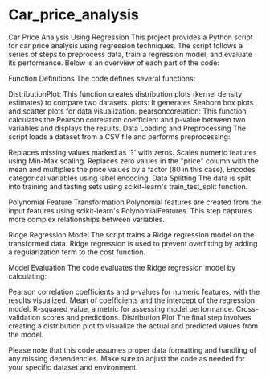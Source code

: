 # Car_price_analysis
Car Price Analysis Using Regression
This project provides a Python script for car price analysis using regression techniques. The script follows a series of steps to preprocess data, train a regression model, and evaluate its performance. Below is an overview of each part of the code:

Function Definitions
The code defines several functions:

DistributionPlot: This function creates distribution plots (kernel density estimates) to compare two datasets.
plots: It generates Seaborn box plots and scatter plots for data visualization.
pearsoncorelation: This function calculates the Pearson correlation coefficient and p-value between two variables and displays the results.
Data Loading and Preprocessing
The script loads a dataset from a CSV file and performs preprocessing:

Replaces missing values marked as '?' with zeros.
Scales numeric features using Min-Max scaling.
Replaces zero values in the "price" column with the mean and multiplies the price values by a factor (80 in this case).
Encodes categorical variables using label encoding.
Data Splitting
The data is split into training and testing sets using scikit-learn's train_test_split function.

Polynomial Feature Transformation
Polynomial features are created from the input features using scikit-learn's PolynomialFeatures. This step captures more complex relationships between variables.

Ridge Regression Model
The script trains a Ridge regression model on the transformed data. Ridge regression is used to prevent overfitting by adding a regularization term to the cost function.

Model Evaluation
The code evaluates the Ridge regression model by calculating:

Pearson correlation coefficients and p-values for numeric features, with the results visualized.
Mean of coefficients and the intercept of the regression model.
R-squared value, a metric for assessing model performance.
Cross-validation scores and predictions.
Distribution Plot
The final step involves creating a distribution plot to visualize the actual and predicted values from the model.

Please note that this code assumes proper data formatting and handling of any missing dependencies. Make sure to adjust the code as needed for your specific dataset and environment.

